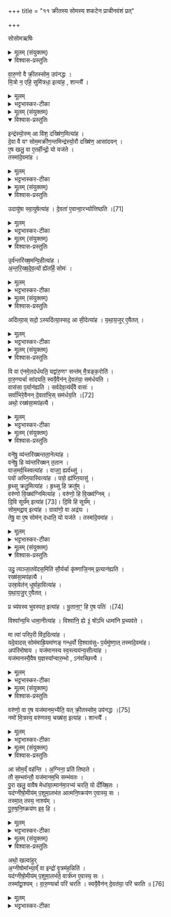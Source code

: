 +++
title = "११ क्रीतस्य सोमस्य शकटेन प्राचीनवंशं प्रत्"

+++
<div class="js_include" url="/vedAH_yajuH/taittirIyam/sArasvata-vibhAgaH/saMhitA/sarva-prastutiH/6/1/11_krItasya_somasya_shakaTena_prAchInavaMshaM_prat"  newLevelForH1="1" includeTitle="true">


सोसोमऋषिः

<details><summary>मूलम् (संयुक्तम्)</summary>

वा॒रु॒णो वै क्री॒तस्सोम॒ उप॑नद्धो मि॒त्रो न॒ एहि॒ सुमि॑त्रधा॒ इत्या॑ह॒ शान्त्या॒
</details>

<details open><summary>विश्वास-प्रस्तुतिः</summary>

वा॒रु॒णो वै क्री॒तस्सोम॒ उप॑नद्धः ।  
मि॒त्रो न॒ एहि॒ सुमि॑त्रधा॒ इत्या॑ह॒ ,
शान्त्यै᳚ ।
</details>

<details><summary>मूलम्</summary>

वा॒रु॒णो वै क्री॒तस्सोम॒ उप॑नद्धः ।  
मि॒त्रो न॒ एहि॒ सुमि॑त्रधा॒ इत्या॑ह॒ ,
शान्त्यै᳚ ।
</details>

<details><summary>भट्टभास्कर-टीका</summary>

1वरुण इत्यादि ॥ यदा सोमः क्रीतः उपनद्धो बद्धो भवति तदा एनं वरुणो गृह्णाति तस्मात्तदाऽसौ वारुणः, वरुणस्यायं वारुणः । 'गतिरनन्तरः' इति गतेः प्रकृतिस्वरत्वम् । तस्मान्मित्रो भूत्वाऽस्मानेहि आगच्छेति वचनं तस्य शान्त्यै भवति ॥
</details>

<details><summary>मूलम् (संयुक्तम्)</summary>

इन्द्र॑स्यो॒रुमा वि॑श॒ दख्षि॑ण॒मित्या॑ह दे॒वा वै यꣳ सोम॒मक्री॑ण॒न्तमिन्द्र॑स्यो॒रौ दख्षि॑ण॒ आसा॑दयन्ने॒ष खलु॒ वा ए॒तर्हीन्द्रो॒ यो यज॑ते॒ तस्मा॑दे॒वमा॒ह
</details>

<details open><summary>विश्वास-प्रस्तुतिः</summary>

इन्द्र॑स्यो॒रुम् आ वि॑श॒ दख्षि॑ण॒मित्या॑ह ।  
दे॒वा वै यꣳ सोम॒मक्री॑ण॒न्तमिन्द्र॑स्यो॒रौ दख्षि॑ण॒ आसा॑दयन् ।  
ए॒ष खलु॒ वा ए॒तर्हीन्द्रो॒ यो यज॑ते ।  
तस्मा॑दे॒वमा॑ह ।
</details>

<details><summary>मूलम्</summary>

इन्द्र॑स्यो॒रुम् आ वि॑श॒ दख्षि॑ण॒मित्या॑ह ।  
दे॒वा वै यꣳ सोम॒मक्री॑ण॒न्तमिन्द्र॑स्यो॒रौ दख्षि॑ण॒ आसा॑दयन् ।  
ए॒ष खलु॒ वा ए॒तर्हीन्द्रो॒ यो यज॑ते ।  
तस्मा॑दे॒वमा॑ह ।
</details>

<details><summary>भट्टभास्कर-टीका</summary>

2इन्द्रस्योरुमित्यादि ॥ देवास्सोमं क्रीत्वा इन्द्रस्य दक्षिणे ऊरावासादयन् । अस्मिंश्च काले अयमिन्द्रः यो यजते । तस्मात् 'इन्द्रस्योरुमाविश' इति मन्त्रमाह । 'इदमोर्हिल्' 'एतेतौ रथोः' इत्येतादेशः ॥
</details>

<details><summary>मूलम् (संयुक्तम्)</summary>

उदायु॑षा स्वा॒युषेत्या॑ह दे॒वता॑ ए॒वान्वा॒रभ्योत् [71]  
ति॒ष्ठ॒त्य्
</details>

<details open><summary>विश्वास-प्रस्तुतिः</summary>

उदायु॑षा स्वा॒युषेत्या॑ह ।
दे॒वता॑ ए॒वान्वा॒रभ्योत्तिष्ठति ।[71]
</details>

<details><summary>मूलम्</summary>

उदायु॑षा स्वा॒युषेत्या॑ह ।
दे॒वता॑ ए॒वान्वा॒रभ्योत्तिष्ठति ।[71]
</details>

<details><summary>भट्टभास्कर-टीका</summary>

3उदायुषेति ॥ यस्मात् 'अमृताननु' इत्यस्मिन् मन्त्रे उच्यते तस्माद्देवता अन्वारभ्यावष्टभ्योत्तिष्ठति ॥
</details>

<details><summary>मूलम् (संयुक्तम्)</summary>

उ॒र्व॑न्तरि॑ख्ष॒मन्वि॒हीत्या॑हान्तरिख्षदेव॒त्यो ३॒॑ ह्ये॑तर्हि॒ सोमो
</details>

<details open><summary>विश्वास-प्रस्तुतिः</summary>

उ॒र्व॑न्तरि॑ख्ष॒मन्वि॒हीत्या॑ह ।  
अ॒न्त॒रि॒ख्ष॒दे॒व॒त्यो॑  ह्ये॑तर्हि॒ सोमः॑ ।
</details>

<details><summary>मूलम्</summary>

उ॒र्व॑न्तरि॑ख्ष॒मन्वि॒हीत्या॑ह ।  
अ॒न्त॒रि॒ख्ष॒दे॒व॒त्यो॑  ह्ये॑तर्हि॒ सोमः॑ ।
</details>

<details><summary>भट्टभास्कर-टीका</summary>

4उर्वन्तरिक्षमिति ॥ यदाऽन्तरिक्षेण सोमे इच्छति [मो गच्छति] अस्मिन् कालेऽयमन्तरिक्षदैवत्यः । तस्मादात्मीयानां देवानां अन्तरिक्षं विस्तीर्णमन्विहि अनुगच्छेति मन्त्राभिप्राय इत्यर्थः । 'देवतान्तात्तादर्थ्ये यत्', 'तित्स्वरितम्' इति स्वरितत्वम्, 'उदात्तस्वरितयोर्यणः', इति हिशब्दात्पर एकारस्स्वर्यते ॥
</details>

<details><summary>मूलम् (संयुक्तम्)</summary>

ऽदि॑त्या॒स्सदो॒ऽस्यदि॑त्या॒स्सद॒ आ सी॒देत्या॑ह यथाय॒जुरे॒वैतद्
</details>

<details open><summary>विश्वास-प्रस्तुतिः</summary>

अदि॑त्या॒स् सदो॒ ऽस्यदि॑त्या॒स्सद॒ आ सी॒देत्या॑ह ।
य॒था॒य॒जुर् ए॒वैतत् ।
</details>

<details><summary>मूलम्</summary>

अदि॑त्या॒स् सदो॒ ऽस्यदि॑त्या॒स्सद॒ आ सी॒देत्या॑ह ।
य॒था॒य॒जुर् ए॒वैतत् ।
</details>

<details><summary>भट्टभास्कर-टीका</summary>

5अदित्यास्सद इत्यादि ॥ कृष्णाजिनस्यादित्यास्सदनतुल्यत्वात् यजुर्यथा वदति तथैवैतदित्यर्थः ॥
</details>

<details><summary>मूलम् (संयुक्तम्)</summary>

वि वा ए॑नमे॒तद॑र्धयति॒ यद्वा॑रु॒णꣳ सन्त॑म्मै॒त्रङ्क॒रोति॑ वारु॒ण्यर्चा सा॑दयति॒ स्वयै॒वैन॑न्दे॒वत॑या॒ सम॑र्धयति॒ वास॑सा प॒र्यान॑ह्यति सर्वदेव॒त्य॑व्ँवै वास॒स्सर्वा॑भिरे॒व [72]  
ए॒न॒न्दे॒वता॑भि॒स्सम॑र्धय॒त्यथो॒ रख्ष॑सा॒मप॑हत्यै॒
</details>

<details open><summary>विश्वास-प्रस्तुतिः</summary>

वि वा ए॑नमे॒तद॑र्धयति॒ यद्वा॑रु॒णꣳ सन्त॑म् मै॒त्रङ्क॒रोति॑ ।  
वा॒रु॒ण्यर्चा सा॑दयति॒ स्वयै॒वैन॑न् दे॒वत॑या॒ सम॑र्धयति ।  
वास॑सा प॒र्यान॑ह्यति । सर्वदेव॒त्य॑व्ँवै वासः॑ ।  
सर्वा॑भिरे॒वैनन् दे॒वता॑भि॒स् सम॑र्धय॒ति ।[72]  
अथो॒ रख्ष॑सा॒मप॑हत्यै ।
</details>

<details><summary>मूलम्</summary>

वि वा ए॑नमे॒तद॑र्धयति॒ यद्वा॑रु॒णꣳ सन्त॑म् मै॒त्रङ्क॒रोति॑ ।  
वा॒रु॒ण्यर्चा सा॑दयति॒ स्वयै॒वैन॑न् दे॒वत॑या॒ सम॑र्धयति ।  
वास॑सा प॒र्यान॑ह्यति । सर्वदेव॒त्य॑व्ँवै वासः॑ ।  
सर्वा॑भिरे॒वैनन् दे॒वता॑भि॒स् सम॑र्धय॒ति ।[72]  
अथो॒ रख्ष॑सा॒मप॑हत्यै ।
</details>

<details><summary>भट्टभास्कर-टीका</summary>

6वि वा एनमिति ॥ एनं सोमं विवर्धयति वृद्धिं करोति खल्वेतत् यद्वारुणं सन्तं मैत्रं करोति 'मित्रो न एहि' इति मन्त्रेण मैत्रतामापादयति । वरुणपरित्यागेन व्यृद्धस्स्यात्, तस्माद्वारुण्यर्चा 'वरुणोसि धृतव्रतः' इत्यनया आसादयति । स्वयैवैनं देवतया अप्रच्युतया एनं समर्धयति । वाससा पर्यानह्यति सर्वतो बध्नाति सोममिति विधिः । सर्वदेवत्यमित्यादि । गतम् । अथो अपिच रक्षसामपहत्यै भवति अपहननाय संपद्यते, सोमस्य हन्तुमशक्यत्वात् । 'तादौ च ' इति गतेः प्रकृतिस्वरत्वम् ॥
</details>

<details><summary>मूलम् (संयुक्तम्)</summary>

वने॑षु॒ व्य॑न्तरि॑ख्षन्तता॒नेत्या॑ह॒ वने॑षु॒ हि व्य॑न्तरि॑ख्षन्त॒तान॒ वाज॒मर्व॒थ्स्वित्या॑ह॒ वाज॒ꣵ॒ ह्यर्व॑थ्सु॒ पयो॑ अघ्नि॒यास्वित्या॑ह॒ पयो॒ ह्य॑घ्नि॒यासु॑ हृ॒थ्सु क्रतु॒मित्या॑ह हृ॒थ्सु हि क्रतु॒व्ँवरु॑णो वि॒ख्ष्व॑ग्निमित्या॑ह॒ वरु॑णो॒ हि वि॒ख्ष्व॑ग्निन्दि॒वि सूर्य᳚म् [73]  
इत्या॑ह दि॒वि हि सूर्य॒ꣳ॒ सोम॒मद्रा॒वित्या॑ह॒ ग्रावा॑णो॒ वा अद्र॑य॒स्तेषु॒ वा ए॒ष सोम॑न्दधाति॒ यो यज॑ते॒ तस्मा॑दे॒वमा॒ह
</details>

<details open><summary>विश्वास-प्रस्तुतिः</summary>

वने॑षु॒ व्य॑न्तरि॑ख्षन्तता॒नेत्या॑ह ।  
वने॑षु॒ हि व्य॑न्तरि॑ख्षन् त॒तान ।  
वाज॒मर्व॒थ्स्वित्या॑ह । वाज॒ꣵ॒ ह्यर्व॑थ्सु॑ ।  
पयो॑ अघ्नि॒यास्वित्या॑ह । पयो॒ ह्य॑घ्नि॒यासु॑ ।  
हृ॒थ्सु क्रतु॒मित्या॑ह । हृ॒थ्सु हि क्रतु᳚म् ।  
वरु॑णो वि॒ख्ष्व॑ग्निमित्या॑ह । वरु॑णो॒ हि वि॒ख्ष्व॑ग्निम् ।  
दि॒वि सूर्य᳚म् इत्या॑ह [73]। दि॒वि हि सूर्य᳚म् ।  
सोम॒मद्रा॒व् इत्या॑ह । ग्रावा॑णो॒ वा अद्र॑यः ।  
तेषु॒ वा ए॒ष सोम॑न् दधाति॒ यो यज॑ते ।
तस्मा॑दे॒वमा॑ह ।
</details>

<details><summary>मूलम्</summary>

वने॑षु॒ व्य॑न्तरि॑ख्षन्तता॒नेत्या॑ह ।  
वने॑षु॒ हि व्य॑न्तरि॑ख्षन् त॒तान ।  
वाज॒मर्व॒थ्स्वित्या॑ह । वाज॒ꣵ॒ ह्यर्व॑थ्सु॑ ।  
पयो॑ अघ्नि॒यास्वित्या॑ह । पयो॒ ह्य॑घ्नि॒यासु॑ ।  
हृ॒थ्सु क्रतु॒मित्या॑ह । हृ॒थ्सु हि क्रतु᳚म् ।  
वरु॑णो वि॒ख्ष्व॑ग्निमित्या॑ह । वरु॑णो॒ हि वि॒ख्ष्व॑ग्निम् ।  
दि॒वि सूर्य᳚म् इत्या॑ह [73]। दि॒वि हि सूर्य᳚म् ।  
सोम॒मद्रा॒व् इत्या॑ह । ग्रावा॑णो॒ वा अद्र॑यः ।  
तेषु॒ वा ए॒ष सोम॑न् दधाति॒ यो यज॑ते ।
तस्मा॑दे॒वमा॑ह ।
</details>

<details><summary>भट्टभास्कर-टीका</summary>

7वनेष्विति ॥ यस्माद्वनेपु वृक्षेषु वा अन्तरिक्षं विततान विविधं स्थापितवान् तस्मादेवमाह । वाजं गतिं वेगं वा । यस्मादर्वत्सु अश्वेषु विततानेत्येव । यागद्वारेण सर्वाऽपीयं व्यवस्था । पयः क्षीरादिकं अघ्नियासु गोषु विततान । हृत्सु क्रतुं ज्ञानं विततान । वरुणः विश्वस्य वारयिता । विश्वेन त्वावृतो देवो व्यवस्थाः सर्वा एताः कृतवानिति । विक्षु मनुष्येषु अग्निं वैश्वानरं विततान । दिवि अन्तरिक्षे सूर्यमदधात् दधाति धारयति यागद्वारेणैव । दिव्येव हि सूर्यं दधाति । सोममित्यादि । ग्रावाणो वा अद्रयस्तेपु वा एष सोमं दधाति स्थापयति यो यजते । तस्मात्सोममद्रावदधादित्याह । ग्राव्णां पर्वतत्वमध्यारोप्यैवमाहेति ॥
</details>

<details><summary>मूलम् (संयुक्तम्)</summary>

उदु॒ त्यञ्जा॒तवे॑दस॒मिति॑ सौ॒र्यर्चा कृ॑ष्णाजि॒नम्प्र॒त्यान॑ह्यति॒ रख्ष॑सा॒मप॑हत्या॒ उस्रा॒वेत॑न्धूर्षाहा॒वित्या॑ह यथाय॒जुरे॒वैतत्प्र च्य॑वस्व भुवस्पत॒ इत्या॑ह भू॒ताना॒ꣳ॒ हि [74]  
ए॒ष पति॒र्विश्वा᳚न्य॒भि धामा॒नीत्या॑ह॒ विश्वा॑नि॒ ह्ये ३॒॑ षो॑ऽभि धामा॑नि प्र॒च्यव॑ते॒ मा त्वा॑ परिप॒री वि॑द॒दित्या॑ह॒ यदे॒वादस्सोम॑माह्रि॒यमा॑णङ्गन्ध॒र्वो वि॒श्वाव॑सुᳶ प॒र्यमु॑ष्णा॒त्तस्मा॑दे॒वमा॒हाप॑रिमोषाय॒ यज॑मानस्य स्व॒स्त्यय॑न्य॒सीत्या॑ह॒ यज॑मानस्यै॒वैष य॒ज्ञस्या᳚न्वार॒म्भोऽन॑वच्छित्त्यै॒
</details>

<details open><summary>विश्वास-प्रस्तुतिः</summary>

उदु॒ त्यञ्जा॒तवे॑दस॒मिति॑ सौ॒र्यर्चा कृ॑ष्णाजि॒नम् प्र॒त्यान॑ह्यति ।  
रख्ष॑सा॒मप॑हत्यै ।  
उस्रा॒वेत॑न् धूर्षाहा॒वित्या॑ह ।  
य॒था॒य॒जु॒र् ए॒वैतत् ।  

प्र च्य॑वस्व भुवस्पत॒ इत्या॑ह ।
भू॒ताना॒ꣳ॒ हि ए॒ष पतिः॑ ।[74]  

विश्वा᳚न्य॒भि धामा॒नीत्या॑ह ।
विश्वा॑नि॒ ह्ये ३॒॑ षो॑ऽभि धामा॑नि प्र॒च्यव॑ते ।  

मा त्वा॑ परिप॒री वि॑द॒दित्या॑ह ।  
यदे॒वादस् सोम॑माह्रि॒यमा॑णङ् गन्ध॒र्वो वि॒श्वाव॑सुᳶ प॒र्यमु॑ष्णा॒त् तस्मा॑दे॒वमा॑ह।  
अप॑रिमोषाय ।
यज॑मानस्य स्व॒स्त्यय॑न्य॒सीत्या॑ह ।  
यज॑मानस्यै॒वैष य॒ज्ञस्या᳚न्वार॒म्भो , ऽन॑वच्छित्त्यै ।
</details>

<details><summary>मूलम्</summary>

उदु॒ त्यञ्जा॒तवे॑दस॒मिति॑ सौ॒र्यर्चा कृ॑ष्णाजि॒नम् प्र॒त्यान॑ह्यति ।  
रख्ष॑सा॒मप॑हत्यै ।  
उस्रा॒वेत॑न् धूर्षाहा॒वित्या॑ह ।  
य॒था॒य॒जु॒र् ए॒वैतत् ।  

प्र च्य॑वस्व भुवस्पत॒ इत्या॑ह ।
भू॒ताना॒ꣳ॒ हि ए॒ष पतिः॑ ।[74]  

विश्वा᳚न्य॒भि धामा॒नीत्या॑ह ।
विश्वा॑नि॒ ह्ये ३॒॑ षो॑ऽभि धामा॑नि प्र॒च्यव॑ते ।  

मा त्वा॑ परिप॒री वि॑द॒दित्या॑ह ।  
यदे॒वादस् सोम॑माह्रि॒यमा॑णङ् गन्ध॒र्वो वि॒श्वाव॑सुᳶ प॒र्यमु॑ष्णा॒त् तस्मा॑दे॒वमा॑ह।  
अप॑रिमोषाय ।
यज॑मानस्य स्व॒स्त्यय॑न्य॒सीत्या॑ह ।  
यज॑मानस्यै॒वैष य॒ज्ञस्या᳚न्वार॒म्भो , ऽन॑वच्छित्त्यै ।
</details>

<details><summary>भट्टभास्कर-टीका</summary>

8उदु त्यमिति प्रत्यानह्यति प्रतिबद्धद्वारं सर्वतो बध्नातीति मन्त्रविधिः । उस्रावेतमित्यादियुग्यानयोजनमन्त्रेषु धूर्षाहावित्यादिगुणकथनम् । यथा यजुर्वदति तथा वेदितव्यम् । प्र च्यवस्वेति । भूतानामिति भुव इत्यस्यार्थमाचष्टे । यद्विश्वानि धामानि स्थानानि तेजांसि अभि प्रच्यवते आभिमुख्येन गन्तुमेष प्रारभते तस्मादेवमाह - मा त्वेति । यस्माद्विश्वावसुर्नाम गन्धर्वः परितस्सर्वतः आवृत्य सोमममुष्माल्लोकाद्गायत्र्या आह्रियमाणमपाहरत् तस्मात्परि मा विदत् पथि पर्यवस्थाता चोरो विश्वावसुर्मा विदत् मा लब्ध, मा गन्धर्वो विश्वावसुः आदधत् आत्मसात्कुर्यादिति च मन्त्रे आह । अदश्शब्दात्परस्याः पञ्चम्याः 'सुपां सुलुक्' इति लुक् । यद्वा - पर्यमुष्णादिति यददः यदिदं कारणं तस्मादेवमाह । तस्मादपरिमोषाय एतद्वचनं भवति यजमानस्येति । एष हि यजमानस्य यज्ञस्यान्वारम्भः यजमानो यज्ञमन्वारभते स्मृशत्येतद्वचनेन । तस्मादेतद्वचनं अनवच्छित्यै अप्रच्युत्यै भवति यजमानस्य । स्वस्ति अविघ्नेन अयनं प्राप्नोति यज्ञस्य स्वस्त्ययनं तद्वान् सोमः तत्कारिका असीति ॥
</details>

<details><summary>मूलम् (संयुक्तम्)</summary>

वरु॑णो॒ वा ए॒ष यज॑मानम॒भ्यैति॒ यत् [75]  
क्री॒तस्सोम॒ उप॑नद्धो॒ नमो॑ मि॒त्रस्य॒ वरु॑णस्य॒ चख्ष॑स॒ इत्या॑ह॒ शान्त्या॒
</details>

<details open><summary>विश्वास-प्रस्तुतिः</summary>

वरु॑णो॒ वा ए॒ष यज॑मानम॒भ्यैति॒ यत् क्री॒तस्सोम॒ उप॑नद्धः ।[75]   
नमो॑ मि॒त्रस्य॒ वरु॑णस्य॒ चख्ष॑स॒ इत्या॑ह । शान्त्यै᳚ ।  
</details>

<details><summary>मूलम्</summary>

वरु॑णो॒ वा ए॒ष यज॑मानम॒भ्यैति॒ यत् क्री॒तस्सोम॒ उप॑नद्धः ।[75]   
नमो॑ मि॒त्रस्य॒ वरु॑णस्य॒ चख्ष॑स॒ इत्या॑ह । शान्त्यै᳚ ।  
</details>

<details><summary>भट्टभास्कर-टीका</summary>

9वरुणो वा इत्यादि ॥ योयं क्रीत उपनद्धश्च सोमः एषः वरुणः यजमानमभ्येति अभिगमनि वित्तमुक्तम् तथा हरणात् वरुण इवायं स्यात् । ततश्च यजमानो वरुणगृहीतो भवेत्, तस्मात् 'नमो मित्रस्य' इति वचनं शान्त्यै भवति मित्रत्ववचनेन बोधिते ॥
</details>

<details><summary>मूलम् (संयुक्तम्)</summary>

आ सोम॒व्ँवह॑न्त्य॒ग्निना॒ प्रति॑ तिष्ठते॒ तौ स॒म्भव॑न्तौ॒ यज॑मानम॒भि सम्भ॑वतᳶ पु॒रा खलु॒ वावैष मेधा॑या॒त्मान॑मा॒रभ्य॑ चरति॒ यो दी᳚ख्षि॒तो यद॑ग्नीषो॒मीय॑म्प॒शुमा॒लभ॑त आत्मनि॒ष्क्रय॑ण ए॒वास्य॒ स तस्मा॒त्तस्य॒ नाश्य॑म्पुरुषनि॒ष्क्रय॑ण इव॒ ह्य्
</details>

<details open><summary>विश्वास-प्रस्तुतिः</summary>

आ सोम॒व्ँ वह॑न्ति ।
अ॒ग्निना॒ प्रति॑ तिष्ठते ।  
तौ स॒म्भव॑न्तौ॒ यज॑मानम॒भि सम्भ॑वतः ।  
पु॒रा खलु॒ वावैष मेधा॑या॒त्मान॑मा॒रभ्य॑ चरति॒ यो दी᳚ख्षि॒तः ।   
यद॑ग्नीषो॒मीय॑म् प॒शुमा॒लभ॑त आत्मनि॒ष्क्रय॑ण ए॒वास्य॒ सः ।  
तस्मा॒त् तस्य॒ नाश्य᳚म् ।  
पु॒रु॒ष॒नि॒ष्क्रय॑ण इव॒ हि ।
</details>

<details><summary>मूलम्</summary>

आ सोम॒व्ँ वह॑न्ति ।
अ॒ग्निना॒ प्रति॑ तिष्ठते ।  
तौ स॒म्भव॑न्तौ॒ यज॑मानम॒भि सम्भ॑वतः ।  
पु॒रा खलु॒ वावैष मेधा॑या॒त्मान॑मा॒रभ्य॑ चरति॒ यो दी᳚ख्षि॒तः ।   
यद॑ग्नीषो॒मीय॑म् प॒शुमा॒लभ॑त आत्मनि॒ष्क्रय॑ण ए॒वास्य॒ सः ।  
तस्मा॒त् तस्य॒ नाश्य᳚म् ।  
पु॒रु॒ष॒नि॒ष्क्रय॑ण इव॒ हि ।
</details>

<details><summary>भट्टभास्कर-टीका</summary>

10अग्नीषोमीयं पशुं विधास्यन् आह - आ सोममित्यादि ॥ सोमं चानयन्ति आवहन्ति, अग्निना च प्रतितिष्ठते अग्निना च संगच्छति यजमानः । 'समवप्रविभ्यस्स्थः' इत्यात्मनेपदम् । 'चादिलोपे विभाषा' इति प्रथमा तिङ्विभक्तिर्न निहन्यते । ततश्च तौ सोमश्चाग्निश्च संभवन्तौ यजमानमभि यजमानमेव लक्षीकृत्य संभवतः यजमानमभिभवत एव सह तिष्ठतः । यद्वा - प्रमाणानतिरेकस्संभवः । यजमानमभितो व्याप्य तिष्ठतः । किञ्च - पुरा खलु दीक्षाकाल एव एष मेघाय यज्ञार्थं आत्मानमारभ्य आलभ्य नियुज्य आत्मानं दत्वा चरति यो दीक्षितः स्रुक्स्थानीयः परार्थे वर्तते । तस्मादग्नीषोमीयं पशुमालभते तस्यात्मनिष्क्रयणे भवत्येव । आत्मा निष्क्रीयते येन यथोक्तलक्षणाच्चरितादिति करणे ल्युट् । अग्नीषोमौ देवते अस्येति 'द्यावापृथिवी' इत्यादिना छः । अन्यस्त्वाह - तौ संभवन्तौ यजमानमभिसंवभत इत्युक्तम् । तस्माद्यजमानमभिसंभवतः । पुरा खल्वित्यादि । पूर्वं खलु यजमानः मेधायात्मानमालभ्य वर्तते, तस्मादिदमेव कृतं भवति भवत इति ताभ्यामात्मा निष्क्रीयते अग्नीषोमीयपशुनेत्यादि । तस्मादेव कारणात् तस्य पशोस्संबन्धीडादिकमन्नाद्यं न भक्ष्यम् । कस्मादित्याह - पुरुषनिष्क्रयण इव हीति । यस्मादेव पुरुषनिष्क्रयण इव भवति । पुरुषो निष्क्रीयते येन स पुरुषसंमितो भवति तस्य भक्षणं पुरुषस्येव भक्षणं भवति । तस्मान्नाश्यम् । पूर्ववत्करणे ल्युट् ॥
</details>

<details><summary>मूलम् (संयुक्तम्)</summary>

अथो॒ खल्वा॑हुर॒ग्नीषोमा᳚भ्या॒व्ँवा इन्द्रो॑ वृ॒त्रम॑ह॒न्निति॒ यद॑ग्नीषो॒मीय॑म्प॒शुमा॒लभ॑ते॒ वार्त्र॑घ्न ए॒वास्य॒ स तस्मा᳚द्वा॒श्य॑व्ँवारु॒ण्यर्चा परि॑ चरति॒ स्वयै॒वैन॑न्दे॒वत॑या॒ परि॑ चरति ॥ [76]  
</details>

<details open><summary>विश्वास-प्रस्तुतिः</summary>

अथो॒ खल्वा॑हुर्  
अ॒ग्नीषोमा᳚भ्या॒व्ँ वा इन्द्रो॑ वृ॒त्रम॑ह॒न्निति॑ ।  
यद॑ग्नीषो॒मीय॑म् प॒शुमा॒लभ॑ते॒ वार्त्र॑घ्न ए॒वास्य॒ सः ।  
तस्मा᳚द्वा॒श्यम् ।
वा॒रु॒ण्यर्चा परि॑ चरति ।
स्वयै॒वैन॑न् दे॒वत॑या॒ परि॑ चरति ॥ [76]  
</details>

<details><summary>मूलम्</summary>

अथो॒ खल्वा॑हुर्  
अ॒ग्नीषोमा᳚भ्या॒व्ँ वा इन्द्रो॑ वृ॒त्रम॑ह॒न्निति॑ ।  
यद॑ग्नीषो॒मीय॑म् प॒शुमा॒लभ॑ते॒ वार्त्र॑घ्न ए॒वास्य॒ सः ।  
तस्मा᳚द्वा॒श्यम् ।
वा॒रु॒ण्यर्चा परि॑ चरति ।
स्वयै॒वैन॑न् दे॒वत॑या॒ परि॑ चरति ॥ [76]  
</details>

<details><summary>भट्टभास्कर-टीका</summary>

11अथो इति ॥ अन्ये खलु पदार्थविदोन्यदाहुः । अग्नीषोमाभ्यामिन्द्रो वृत्रमहन् हतवान् । तस्मादग्रीषोमीयः पशुः वार्त्रघ्नः एवास्य यजमानस्य न तु पुरुषनिष्क्रयणः, तस्माद्वाश्यमेवेति । उशब्दोवधारणे । वृत्रस्य पापस्य हन्तुर्यजमानस्य संबन्धी वार्त्रघ्नः वृत्रहननार्थ एवेति यावत् । उपस्थानादिकमस्य करोति । अणन्तादपि 'यस्य' इति लोपे उदात्तनिवृत्तिस्वरेण 'उदात्तयणः' इति तृतीयाया उदात्तत्वम् । स्वयैव देवतया वरुणरूपयैनं परिचरति तस्या एवेदं परिचरणं भवतीति आत्मीयदेवताया एवेदं परिचरतीत्यर्थः । यद्वा - स्वया देवतया सहैनं परिचरति ॥

इति श्रीभट्टभास्कृरमिश्रविरचिते ज्ञानयज्ञाख्ये यजुर्वेदभाष्ये षष्ठकाण्डे प्रथमप्रश्ने एकादशानुवाकः ॥
समाप्तश्च प्रथमः प्रश्नः ॥  

</details>
</div>